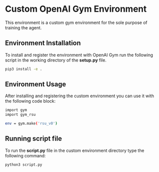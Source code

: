# Custom OpenAI Gym Environment

This environment is a custom gym environment for the sole purpose of training the agent.

## Environment Installation

To install and register the environment with OpenAI Gym run the following script in the working directory of the **setup.py** file.

```bash 
pip3 install -e .
```

## Environment Usage

After installing and registering the custom environment you can use it with the following code block:

```bash 
import gym
import gym_rsu

env = gym.make('rsu_v0')
```

## Running script file
To run the **script.py** file in the custom environment directory type the following command:
```bash
python3 script.py
```
